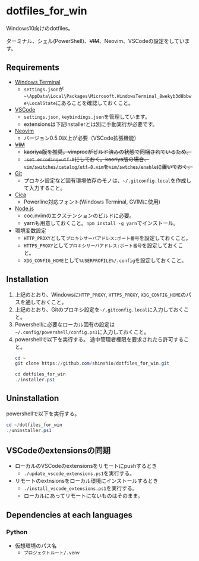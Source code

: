 # dotfiles_for_win

Windows10向けのdotfiles。

ターミナル、シェル(PowerShell)、~~VIM~~、Neovim、VSCodeの設定をしています。

## Requirements

- [Windows Terminal](https://github.com/microsoft/terminal)
  - `settings.json`が`~\AppData\Local\Packages\Microsoft.WindowsTerminal_8wekyb3d8bbwe\LocalState`にあることを確認しておくこと。
- [VSCode](https://azure.microsoft.com/ja-jp/products/visual-studio-code/)
  - `settings.json`, `keybindings.json`を管理しています。
  - extensionsは下記Installerとは別に手動実行が必要です。
- [Neovim](https://neovim.io/)
  - バージョン0.5.0以上が必要（VSCode拡張機能）
- ~~[VIM](https://www.kaoriya.net/software/vim/)~~
  - ~~kaoriya版を推奨。vimprocがビルド済みの状態で同梱されているため。~~
  - ~~`:set encoding=utf-8`にしておく。kaoriya版の場合、`vim/switches/catalog/utf-8.vim`を`vim/swtches/enable`に置いておく。~~
- [Git](https://gitforwindows.org/)
  - プロキシ設定など固有環境依存のモノは、`~/.gitconfig.local`を作成して入力すること。
- [Cica](https://github.com/miiton/Cica)
  - Powerline対応フォント(Windows Terminal, GVIMに使用)
- [Node.js](https://nodejs.org/ja/download/)
  - coc.nvimのエクステンションのビルドに必要。
  - yarnも用意しておくこと。`npm install -g yarn`でインストール。
- 環境変数設定
  - `HTTP_PROXY`として`プロキシサーバアドレス:ポート番号`を設定しておくこと。
  - `HTTPS_PROXY`として`プロキシサーバアドレス:ポート番号`を設定しておくこと。
  - `XDG_CONFIG_HOME`として`%USERPROFILE%/.config`を設定しておくこと。

## Installation

1. 上記のとおり、Windowsに`HTTP_PROXY`, `HTTPS_PROXY`, `XDG_CONFIG_HOME`のパスを通しておくこと。
2. 上記のとおり、Gitのプロキシ設定を`~/.gitconfig.local`に入力しておくこと。
3. Powershellに必要なローカル固有の設定は`~/.config/powershell/config.ps1`に入力しておくこと。
4. powershellで以下を実行する。
  途中管理者権限を要求されたら許可すること。
    ```ps1
    cd ~
    git clone https://github.com/shinshio/dotfiles_for_win.git

    cd dotfiles_for_win
    ./installer.ps1
    ```

## Uninstallation

powershellで以下を実行する。
```ps1
cd ~/dotfiles_for_win
./uninstaller.ps1
```

## VSCodeのextensionsの同期

- ローカルのVSCodeのextensionsをリモートにpushするとき
  - `./update_vscode_extensions.ps1`を実行する。
- リモートのextnsionsをローカル環境にインストールするとき
  - `./install_vscode_extensions.ps1`を実行する。
  - ローカルにあってリモートにないものはそのまま。

## Dependencies at each languages

### Python

- 仮想環境のパス名
  - `プロジェクトルート/.venv`

